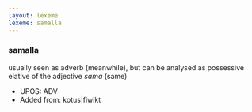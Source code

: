 ```yaml
---
layout: lexeme
lexeme: samalla
---
```


###  samalla

usually seen as adverb (meanwhile), but can be analysed as possessive elative of the adjective *sama* (same)
* UPOS:  ADV
* Added from:  kotus|fiwikt

